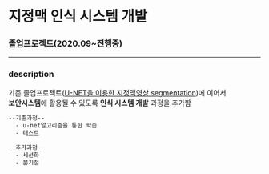# 지정맥 인식 시스템 개발

### 졸업프로젝트(2020.09~진행중)
--------
### description
기존 졸업프로젝트([U-NET을 이용한 지정맥영상 segmentation](https://github.com/sohyeon98720/deepLearning_UNET))에 이어서 <br> **보안시스템**에 활용될 수 있도록 **인식 시스템 개발** 과정을 추가함

```sh
--기존과정--
  - u-net알고리즘을 통한 학습
  - 테스트
  
--추가과정--
  - 세선화
  - 분기점
```
